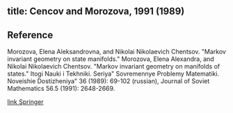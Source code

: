 title: Cencov and Morozova, 1991 (1989) 
---

## Reference

Morozova, Elena Aleksandrovna, and Nikolai Nikolaevich Chentsov. "Markov invariant geometry on state manifolds." 
Morozova, Elena Alexandra, and Nikolai Nikolaevich Chentsov. "Markov invariant geometry on manifolds of states." Itogi Nauki i Tekhniki. Seriya" Sovremennye Problemy Matematiki. Noveishie Dostizheniya" 36 (1989): 69-102 (russian),
Journal of Soviet Mathematics 56.5 (1991): 2648-2669.


[link Springer](https://link.springer.com/article/10.1007/BF01095975)
